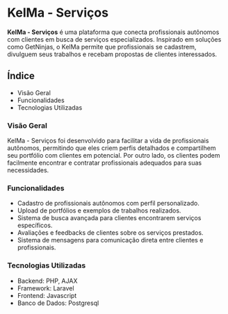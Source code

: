 # KelMa - Serviços

**KelMa - Serviços** é uma plataforma que conecta profissionais autônomos com clientes em busca de serviços especializados. Inspirado em soluções como GetNinjas, o KelMa permite que profissionais se cadastrem, divulguem seus trabalhos e recebam propostas de clientes interessados.


## Índice

- Visão Geral
- Funcionalidades
- Tecnologias Utilizadas


### Visão Geral

KelMa - Serviços foi desenvolvido para facilitar a vida de profissionais autônomos, permitindo que eles criem perfis detalhados e compartilhem seu portfólio com clientes em potencial. Por outro lado, os clientes podem facilmente encontrar e contratar profissionais adequados para suas necessidades.


### Funcionalidades

- Cadastro de profissionais autônomos com perfil personalizado.
- Upload de portfólios e exemplos de trabalhos realizados.
- Sistema de busca avançada para clientes encontrarem serviços específicos.
- Avaliações e feedbacks de clientes sobre os serviços prestados.
- Sistema de mensagens para comunicação direta entre clientes e profissionais.


### Tecnologias Utilizadas

- Backend: PHP, AJAX
- Framework: Laravel
- Frontend: Javascript
- Banco de Dados: Postgresql



